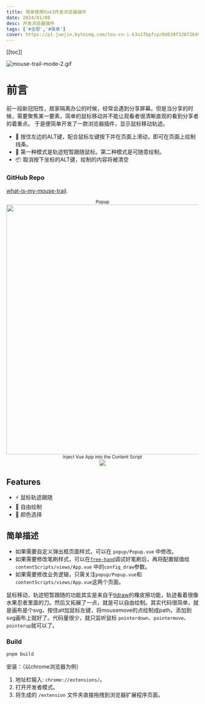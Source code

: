 ```yaml
---
title: 简单使用Vue3开发浏览器插件
date: 2024/01/08
desc: 开发浏览器插件
tags: ['#全部','#简单']
cover: https://p1-juejin.byteimg.com/tos-cn-i-k3u1fbpfcp/0d639f32072649fca2bd0c3333e866e1~tplv-k3u1fbpfcp-watermark.image?
---
```


[[toc]]

![mouse-trail-mode-2.gif](https://p1-juejin.byteimg.com/tos-cn-i-k3u1fbpfcp/0d639f32072649fca2bd0c3333e866e1~tplv-k3u1fbpfcp-watermark.image?)

# 前言

前一段新冠阳性，居家隔离办公的时候，经常会遇到分享屏幕。但是当分享的时候，需要聚焦某一要素，简单的鼠标移动并不能让观看者很清晰直观的看到分享者的着重点。
于是便简单开发了一款浏览器插件，显示鼠标移动轨迹。

- 💬 按住左边的ALT键，配合鼠标左键按下并在页面上滑动，即可在页面上绘制线条。
- 📃 第一种模式是轨迹短暂跟随鼠标。第二种模式是可随意绘制。
- 📦 取消按下坐标的ALT键，绘制的内容将被清空

### GitHub Repo

[what-is-my-mouse-trail](https://github.com/pinky-pig/what-is-my-mouse-trail.git).

<p align="center">
<sub>Popup</sub><br/>
<img width="655" src="https://p6-juejin.byteimg.com/tos-cn-i-k3u1fbpfcp/c0677b69340f4b8ab74f327518eab4d4~tplv-k3u1fbpfcp-watermark.image?"><br/>
<sub>Inject Vue App into the Content Script</sub><br/>
<img src="https://cdn.jsdelivr.net/gh/pinky-pig/pic-bed/images微信图片_20221230103451.png">
</p>

## Features

- ⚡️ 鼠标轨迹跟随
- 🥝 自由绘制
- 🌈 颜色选择

## 简单描述

- 如果需要自定义弹出框页面样式，可以在 `popup/Popup.vue` 中修改。
- 如果需要修改笔刷样式，可以在[`free-hand`](https://perfect-freehand-example.vercel.app/)调试好笔刷后，再将配置赋值给`contentScripts/views/App.vue` 中的`config_draw`参数。
- 如果需要修改业务逻辑，只需关注`popup/Popup.vue`和`contentScripts/views/App.vue`这两个页面。

鼠标移动，轨迹短暂跟随的功能其实是来自于[tldraw](https://www.tldraw.com/)的橡皮擦功能，轨迹看着很像水果忍者里面的刀。然后又拓展了一点，就是可以自由绘制。其实代码很简单，就是画布是个svg，按住alt加鼠标左键，将mousemove的点绘制成path，添加到svg画布上就好了。代码量很少，就只监听鼠标
`pointerdown`、`pointermove`、`pointerup`就可以了。

### Build

```bash
pnpm build
```

安装：（以chrome浏览器为例）

1. 地址栏输入: `chrome://extensions/`。
2. 打开开发者模式。
3. 将生成的 `/extension` 文件夹直接拖拽到浏览器扩展程序页面。
